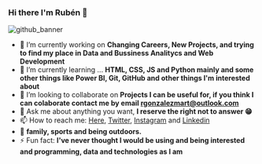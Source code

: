 ### Hi there I'm Rubén 👋


![github_banner](https://user-images.githubusercontent.com/85254943/135859433-79d9d43f-7085-4b5f-adf0-56fdbef86d21.png)

- 🔭 I’m currently working on  **Changing Careers, New Projects, and trying to find my place in Data and Bussiness Analitycs and Web Development** 
- 🌱 I’m currently learning ... **HTML, CSS, JS and Python mainly and some other things like Power BI, Git, GitHub and other things I'm interested about**
- 👯 I’m looking to collaborate on **Projects I can be useful for, if you think I can colaborate contact me by email rgonzalezmart@outlook.com**
- 💬 Ask me about anything you want, **I reserve the right not to answer 😁**
- 📫 How to reach me: [Here](https://github.com/bokettoyz), [Twitter](https://twitter.com/boketto_yz), [Instagram](https://www.instagram.com/boketto_yz/) and [Linkedin](https://www.linkedin.com/in/rubengonzalezmartinez/)
- 🧡 **family, sports and being outdoors.**
- ⚡ Fun fact: **I've never thought I would be using and being interested and programming, data and technologies as I am**



